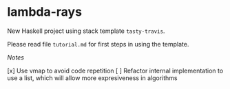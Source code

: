 lambda-rays
==========

New Haskell project using stack template `tasty-travis`.

Please read file `tutorial.md` for first steps in using the template.

*Notes*


[x] Use vmap to avoid code repetition
[ ] Refactor internal implementation to use a list, which will allow more expresiveness in algorithms 


